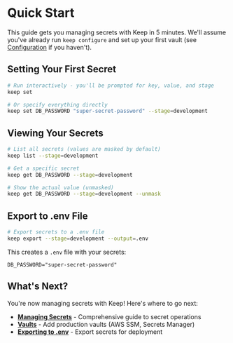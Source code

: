 # Quick Start

This guide gets you managing secrets with Keep in 5 minutes. We'll assume you've already run `keep configure` and set up your first vault (see [Configuration](./configuration) if you haven't).

## Setting Your First Secret

```bash
# Run interactively - you'll be prompted for key, value, and stage
keep set

# Or specify everything directly
keep set DB_PASSWORD "super-secret-password" --stage=development
```

## Viewing Your Secrets

```bash
# List all secrets (values are masked by default)
keep list --stage=development

# Get a specific secret
keep get DB_PASSWORD --stage=development

# Show the actual value (unmasked)
keep get DB_PASSWORD --stage=development --unmask
```

## Export to .env File

```bash
# Export secrets to a .env file
keep export --stage=development --output=.env
```

This creates a `.env` file with your secrets:
```env
DB_PASSWORD="super-secret-password"
```

## What's Next?

You're now managing secrets with Keep! Here's where to go next:

- **[Managing Secrets](./managing-secrets/)** - Comprehensive guide to secret operations
- **[Vaults](./vaults)** - Add production vaults (AWS SSM, Secrets Manager)
- **[Exporting to .env](./managing-secrets/exporting-to-env)** - Export secrets for deployment